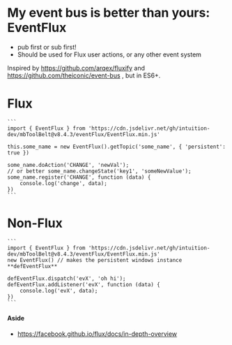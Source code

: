 
# My event bus is better than yours: EventFlux

- pub first or sub first!
- Should be used for Flux user actions, or any other event system


Inspired by https://github.com/arqex/fluxify and https://github.com/theiconic/event-bus
, but in ES6+.

# Flux

    ```
    import { EventFlux } from 'https://cdn.jsdelivr.net/gh/intuition-dev/mbToolBelt@v8.4.3/eventFlux/EventFlux.min.js'
    
    this.some_name = new EventFlux().getTopic('some_name', { 'persistent': true })

    some_name.doAction('CHANGE', 'newVal');
    // or better some_name.changeState('key1', 'someNewValue');
    some_name.register('CHANGE', function (data) {
        console.log('change', data);
    })
    ```

# Non-Flux

    ```
    import { EventFlux } from 'https://cdn.jsdelivr.net/gh/intuition-dev/mbToolBelt@v8.4.3/eventFlux/EventFlux.min.js'
    new EventFlux() // makes the persistent windows instance **defEventFlux**

    defEventFlux.dispatch('evX', 'oh hi');
    defEventFlux.addListener('evX', function (data) {
        console.log('evX', data);
    })
    ```

#### Aside

- https://facebook.github.io/flux/docs/in-depth-overview
